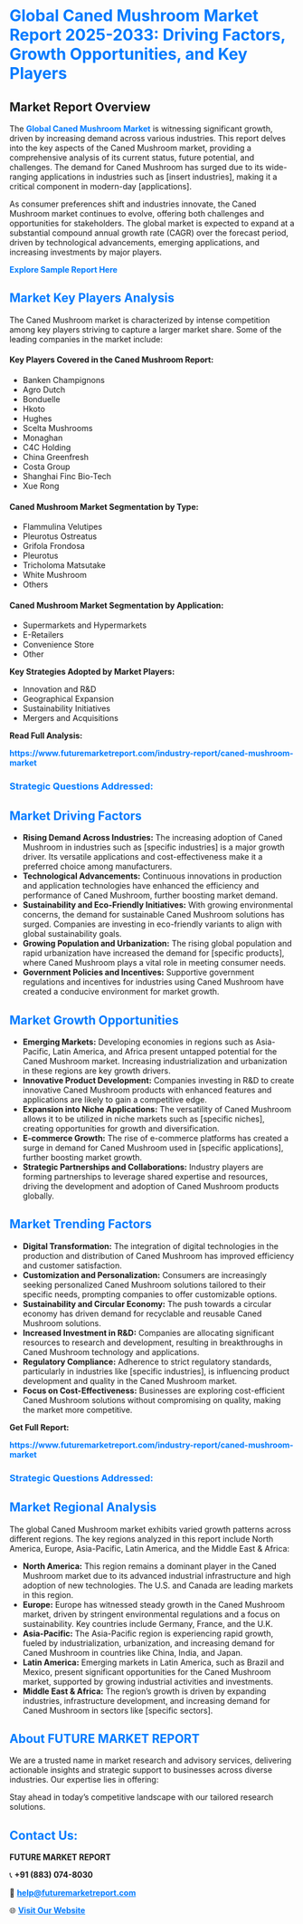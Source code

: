 <h1 style="color: #007BFF;">Global Caned Mushroom Market Report 2025-2033: Driving Factors, Growth Opportunities, and Key Players</h1>

<section id="overview">
<h2>Market Report Overview</h2>
<p>The <a href="https://www.futuremarketreport.com/industry-report/caned-mushroom-market" style="color: #007BFF; text-decoration: none;"><strong>Global Caned Mushroom Market</strong></a> is witnessing significant growth, driven by increasing demand across various industries. This report delves into the key aspects of the Caned Mushroom market, providing a comprehensive analysis of its current status, future potential, and challenges. The demand for Caned Mushroom has surged due to its wide-ranging applications in industries such as [insert industries], making it a critical component in modern-day [applications].</p>
<p>As consumer preferences shift and industries innovate, the Caned Mushroom market continues to evolve, offering both challenges and opportunities for stakeholders. The global market is expected to expand at a substantial compound annual growth rate (CAGR) over the forecast period, driven by technological advancements, emerging applications, and increasing investments by major players.</p>
</section>

<section id="overview">
<p><a href="https://www.futuremarketreport.com/request-sample/reportId=108824" style="color: #007BFF; text-decoration: none;"><strong>Explore Sample Report Here</strong></a></p>
</section>

<section id="key-players">
<h2 style="color: #007BFF;">Market Key Players Analysis</h2>
<p>The Caned Mushroom market is characterized by intense competition among key players striving to capture a larger market share. Some of the leading companies in the market include:</p>
<h4>Key Players Covered in the Caned Mushroom Report:</h4>
<ul><li>Banken Champignons</li><li>Agro Dutch</li><li>Bonduelle</li><li>Hkoto</li><li>Hughes</li><li>Scelta Mushrooms</li><li>Monaghan</li><li>C4C Holding</li><li>China Greenfresh</li><li>Costa Group</li><li>Shanghai Finc Bio-Tech</li><li>Xue Rong</li></ul>
<h4>Caned Mushroom Market Segmentation by Type:</h4>
<ul><li>Flammulina Velutipes</li><li>Pleurotus Ostreatus</li><li>Grifola Frondosa</li><li>Pleurotus</li><li>Tricholoma Matsutake</li><li>White Mushroom</li><li>Others</li></ul>

<h4>Caned Mushroom Market Segmentation by Application:</h4>
<ul><li>Supermarkets and Hypermarkets</li><li>E-Retailers</li><li>Convenience Store</li><li>Other</li></ul>
<p><strong>Key Strategies Adopted by Market Players:</strong></p>
<ul>
<li>Innovation and R&D</li>
<li>Geographical Expansion</li>
<li>Sustainability Initiatives</li>
<li>Mergers and Acquisitions</li>
</ul>
</section>

<section>
<p><strong>Read Full Analysis: </strong></p><a href="https://www.futuremarketreport.com/industry-report/caned-mushroom-market" style="color: #007BFF; text-decoration: none;"><strong>https://www.futuremarketreport.com/industry-report/caned-mushroom-market</strong></a>
<h3 style="color: #007BFF;">Strategic Questions Addressed:</h3>
</section>

<section id="driving-factors">
<h2 style="color: #007BFF;">Market Driving Factors</h2>
<ul>
<li><strong>Rising Demand Across Industries:</strong> The increasing adoption of Caned Mushroom in industries such as [specific industries] is a major growth driver. Its versatile applications and cost-effectiveness make it a preferred choice among manufacturers.</li>
<li><strong>Technological Advancements:</strong> Continuous innovations in production and application technologies have enhanced the efficiency and performance of Caned Mushroom, further boosting market demand.</li>
<li><strong>Sustainability and Eco-Friendly Initiatives:</strong> With growing environmental concerns, the demand for sustainable Caned Mushroom solutions has surged. Companies are investing in eco-friendly variants to align with global sustainability goals.</li>
<li><strong>Growing Population and Urbanization:</strong> The rising global population and rapid urbanization have increased the demand for [specific products], where Caned Mushroom plays a vital role in meeting consumer needs.</li>
<li><strong>Government Policies and Incentives:</strong> Supportive government regulations and incentives for industries using Caned Mushroom have created a conducive environment for market growth.</li>
</ul>
</section>

<section id="growth-opportunities">
<h2 style="color: #007BFF;">Market Growth Opportunities</h2>
<ul>
<li><strong>Emerging Markets:</strong> Developing economies in regions such as Asia-Pacific, Latin America, and Africa present untapped potential for the Caned Mushroom market. Increasing industrialization and urbanization in these regions are key growth drivers.</li>
<li><strong>Innovative Product Development:</strong> Companies investing in R&D to create innovative Caned Mushroom products with enhanced features and applications are likely to gain a competitive edge.</li>
<li><strong>Expansion into Niche Applications:</strong> The versatility of Caned Mushroom allows it to be utilized in niche markets such as [specific niches], creating opportunities for growth and diversification.</li>
<li><strong>E-commerce Growth:</strong> The rise of e-commerce platforms has created a surge in demand for Caned Mushroom used in [specific applications], further boosting market growth.</li>
<li><strong>Strategic Partnerships and Collaborations:</strong> Industry players are forming partnerships to leverage shared expertise and resources, driving the development and adoption of Caned Mushroom products globally.</li>
</ul>
</section>

<section id="trending-factors">
<h2 style="color: #007BFF;">Market Trending Factors</h2>
<ul>
<li><strong>Digital Transformation:</strong> The integration of digital technologies in the production and distribution of Caned Mushroom has improved efficiency and customer satisfaction.</li>
<li><strong>Customization and Personalization:</strong> Consumers are increasingly seeking personalized Caned Mushroom solutions tailored to their specific needs, prompting companies to offer customizable options.</li>
<li><strong>Sustainability and Circular Economy:</strong> The push towards a circular economy has driven demand for recyclable and reusable Caned Mushroom solutions.</li>
<li><strong>Increased Investment in R&D:</strong> Companies are allocating significant resources to research and development, resulting in breakthroughs in Caned Mushroom technology and applications.</li>
<li><strong>Regulatory Compliance:</strong> Adherence to strict regulatory standards, particularly in industries like [specific industries], is influencing product development and quality in the Caned Mushroom market.</li>
<li><strong>Focus on Cost-Effectiveness:</strong> Businesses are exploring cost-efficient Caned Mushroom solutions without compromising on quality, making the market more competitive.</li>
</ul>
</section>

<section>
<p><strong>Get Full Report: </strong></p><a href="https://www.futuremarketreport.com/industry-report/caned-mushroom-market" style="color: #007BFF; text-decoration: none;"><strong>https://www.futuremarketreport.com/industry-report/caned-mushroom-market</strong></a>
<h3 style="color: #007BFF;">Strategic Questions Addressed:</h3>
</section>


<section id="regional-analysis">
<h2 style="color: #007BFF;">Market Regional Analysis</h2>
<p>The global Caned Mushroom market exhibits varied growth patterns across different regions. The key regions analyzed in this report include North America, Europe, Asia-Pacific, Latin America, and the Middle East & Africa:</p>
<ul>
<li><strong>North America:</strong> This region remains a dominant player in the Caned Mushroom market due to its advanced industrial infrastructure and high adoption of new technologies. The U.S. and Canada are leading markets in this region.</li>
<li><strong>Europe:</strong> Europe has witnessed steady growth in the Caned Mushroom market, driven by stringent environmental regulations and a focus on sustainability. Key countries include Germany, France, and the U.K.</li>
<li><strong>Asia-Pacific:</strong> The Asia-Pacific region is experiencing rapid growth, fueled by industrialization, urbanization, and increasing demand for Caned Mushroom in countries like China, India, and Japan.</li>
<li><strong>Latin America:</strong> Emerging markets in Latin America, such as Brazil and Mexico, present significant opportunities for the Caned Mushroom market, supported by growing industrial activities and investments.</li>
<li><strong>Middle East & Africa:</strong> The region’s growth is driven by expanding industries, infrastructure development, and increasing demand for Caned Mushroom in sectors like [specific sectors].</li>
</ul>
</section>

<footer>
<h2 style="color: #007BFF;">About FUTURE MARKET REPORT</h2>
<p>We are a trusted name in market research and advisory services, delivering actionable insights and strategic support to businesses across diverse industries. Our expertise lies in offering:</p>

<p>Stay ahead in today’s competitive landscape with our tailored research solutions.</p>

<h2 style="color: #007BFF;">Contact Us:</h2>
<p><strong>FUTURE MARKET REPORT</strong></p>
<p>📞 <strong>+91 (883) 074-8030</strong></p>
<p>📧 <strong><a href="mailto:help@futuremarketreport.com" style="color: #007BFF;">help@futuremarketreport.com</a></strong></p>
<p>🌐 <strong><a href="https://www.futuremarketreport.com/" style="color: #007BFF;">Visit Our Website</a></strong></p>
</footer>